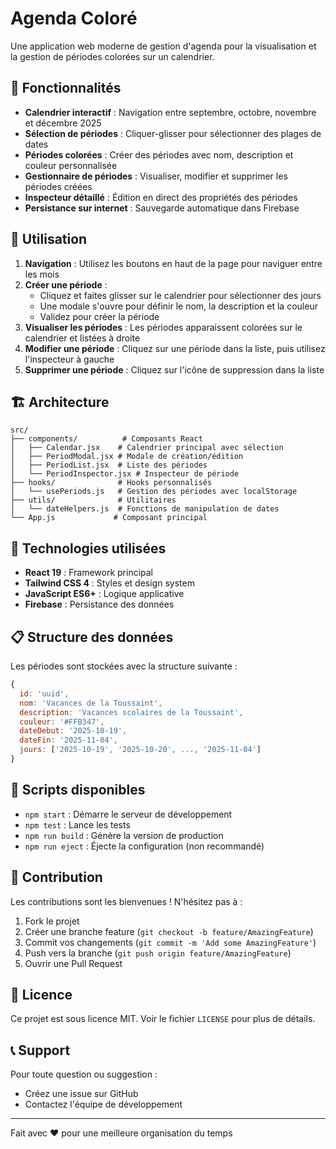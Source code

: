 # Agenda Coloré

Une application web moderne de gestion d'agenda pour la visualisation et la gestion de périodes colorées sur un calendrier.

## 🎯 Fonctionnalités

- **Calendrier interactif** : Navigation entre septembre, octobre, novembre et décembre 2025
- **Sélection de périodes** : Cliquer-glisser pour sélectionner des plages de dates
- **Périodes colorées** : Créer des périodes avec nom, description et couleur personnalisée
- **Gestionnaire de périodes** : Visualiser, modifier et supprimer les périodes créées
- **Inspecteur détaillé** : Édition en direct des propriétés des périodes
- **Persistance sur internet** : Sauvegarde automatique dans Firebase

## 📱 Utilisation

1. **Navigation** : Utilisez les boutons en haut de la page pour naviguer entre les mois
2. **Créer une période** :
   - Cliquez et faites glisser sur le calendrier pour sélectionner des jours
   - Une modale s'ouvre pour définir le nom, la description et la couleur
   - Validez pour créer la période
3. **Visualiser les périodes** : Les périodes apparaissent colorées sur le calendrier et listées à droite
4. **Modifier une période** : Cliquez sur une période dans la liste, puis utilisez l'inspecteur à gauche
5. **Supprimer une période** : Cliquez sur l'icône de suppression dans la liste

## 🏗️ Architecture

```
src/
├── components/          # Composants React
│   ├── Calendar.jsx    # Calendrier principal avec sélection
│   ├── PeriodModal.jsx # Modale de création/édition
│   ├── PeriodList.jsx  # Liste des périodes
│   └── PeriodInspector.jsx # Inspecteur de période
├── hooks/              # Hooks personnalisés
│   └── usePeriods.js   # Gestion des périodes avec localStorage
├── utils/              # Utilitaires
│   └── dateHelpers.js  # Fonctions de manipulation de dates
└── App.js             # Composant principal
```

## 🎨 Technologies utilisées

- **React 19** : Framework principal
- **Tailwind CSS 4** : Styles et design system
- **JavaScript ES6+** : Logique applicative
- **Firebase** : Persistance des données

## 📋 Structure des données

Les périodes sont stockées avec la structure suivante :

```javascript
{
  id: 'uuid',
  nom: 'Vacances de la Toussaint',
  description: 'Vacances scolaires de la Toussaint',
  couleur: '#FFB347',
  dateDebut: '2025-10-19',
  dateFin: '2025-11-04',
  jours: ['2025-10-19', '2025-10-20', ..., '2025-11-04']
}
```

## 🔧 Scripts disponibles

- `npm start` : Démarre le serveur de développement
- `npm test` : Lance les tests
- `npm run build` : Génère la version de production
- `npm run eject` : Éjecte la configuration (non recommandé)

## 🤝 Contribution

Les contributions sont les bienvenues ! N'hésitez pas à :

1. Fork le projet
2. Créer une branche feature (`git checkout -b feature/AmazingFeature`)
3. Commit vos changements (`git commit -m 'Add some AmazingFeature'`)
4. Push vers la branche (`git push origin feature/AmazingFeature`)
5. Ouvrir une Pull Request

## 📄 Licence

Ce projet est sous licence MIT. Voir le fichier `LICENSE` pour plus de détails.

## 📞 Support

Pour toute question ou suggestion :
- Créez une issue sur GitHub
- Contactez l'équipe de développement

---

Fait avec ❤️ pour une meilleure organisation du temps
